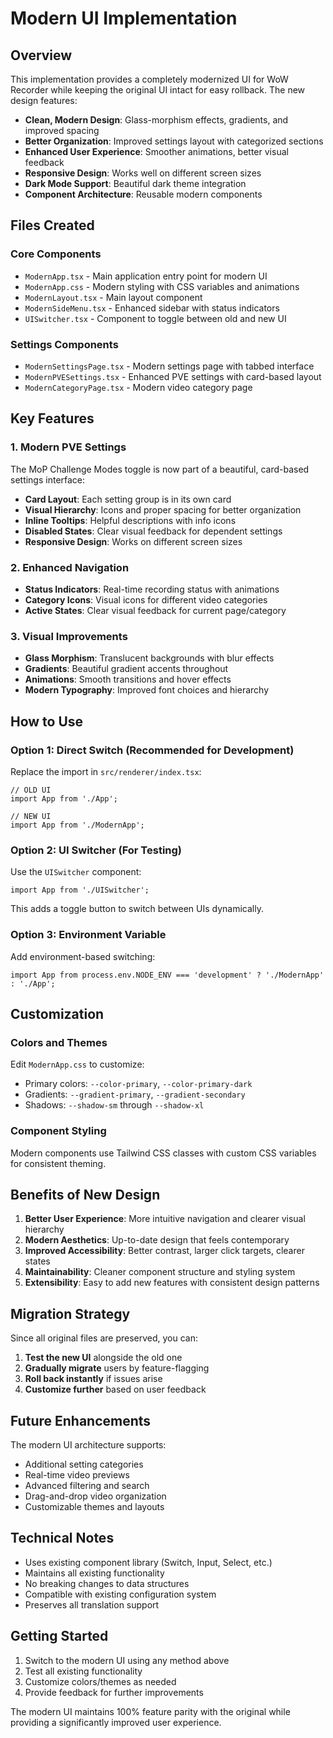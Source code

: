 # Modern UI Implementation

## Overview

This implementation provides a completely modernized UI for WoW Recorder while keeping the original UI intact for easy rollback. The new design features:

- **Clean, Modern Design**: Glass-morphism effects, gradients, and improved spacing
- **Better Organization**: Improved settings layout with categorized sections
- **Enhanced User Experience**: Smoother animations, better visual feedback
- **Responsive Design**: Works well on different screen sizes
- **Dark Mode Support**: Beautiful dark theme integration
- **Component Architecture**: Reusable modern components

## Files Created

### Core Components
- `ModernApp.tsx` - Main application entry point for modern UI
- `ModernApp.css` - Modern styling with CSS variables and animations
- `ModernLayout.tsx` - Main layout component
- `ModernSideMenu.tsx` - Enhanced sidebar with status indicators
- `UISwitcher.tsx` - Component to toggle between old and new UI

### Settings Components
- `ModernSettingsPage.tsx` - Modern settings page with tabbed interface
- `ModernPVESettings.tsx` - Enhanced PVE settings with card-based layout
- `ModernCategoryPage.tsx` - Modern video category page

## Key Features

### 1. Modern PVE Settings
The MoP Challenge Modes toggle is now part of a beautiful, card-based settings interface:
- **Card Layout**: Each setting group is in its own card
- **Visual Hierarchy**: Icons and proper spacing for better organization
- **Inline Tooltips**: Helpful descriptions with info icons
- **Disabled States**: Clear visual feedback for dependent settings
- **Responsive Design**: Works on different screen sizes

### 2. Enhanced Navigation
- **Status Indicators**: Real-time recording status with animations
- **Category Icons**: Visual icons for different video categories
- **Active States**: Clear visual feedback for current page/category

### 3. Visual Improvements
- **Glass Morphism**: Translucent backgrounds with blur effects
- **Gradients**: Beautiful gradient accents throughout
- **Animations**: Smooth transitions and hover effects
- **Modern Typography**: Improved font choices and hierarchy

## How to Use

### Option 1: Direct Switch (Recommended for Development)
Replace the import in `src/renderer/index.tsx`:
```tsx
// OLD UI
import App from './App';

// NEW UI  
import App from './ModernApp';
```

### Option 2: UI Switcher (For Testing)
Use the `UISwitcher` component:
```tsx
import App from './UISwitcher';
```
This adds a toggle button to switch between UIs dynamically.

### Option 3: Environment Variable
Add environment-based switching:
```tsx
import App from process.env.NODE_ENV === 'development' ? './ModernApp' : './App';
```

## Customization

### Colors and Themes
Edit `ModernApp.css` to customize:
- Primary colors: `--color-primary`, `--color-primary-dark`
- Gradients: `--gradient-primary`, `--gradient-secondary`
- Shadows: `--shadow-sm` through `--shadow-xl`

### Component Styling
Modern components use Tailwind CSS classes with custom CSS variables for consistent theming.

## Benefits of New Design

1. **Better User Experience**: More intuitive navigation and clearer visual hierarchy
2. **Modern Aesthetics**: Up-to-date design that feels contemporary
3. **Improved Accessibility**: Better contrast, larger click targets, clearer states
4. **Maintainability**: Cleaner component structure and styling system
5. **Extensibility**: Easy to add new features with consistent design patterns

## Migration Strategy

Since all original files are preserved, you can:
1. **Test the new UI** alongside the old one
2. **Gradually migrate** users by feature-flagging
3. **Roll back instantly** if issues arise
4. **Customize further** based on user feedback

## Future Enhancements

The modern UI architecture supports:
- Additional setting categories
- Real-time video previews
- Advanced filtering and search
- Drag-and-drop video organization
- Customizable themes and layouts

## Technical Notes

- Uses existing component library (Switch, Input, Select, etc.)
- Maintains all existing functionality
- No breaking changes to data structures
- Compatible with existing configuration system
- Preserves all translation support

## Getting Started

1. Switch to the modern UI using any method above
2. Test all existing functionality
3. Customize colors/themes as needed
4. Provide feedback for further improvements

The modern UI maintains 100% feature parity with the original while providing a significantly improved user experience.
